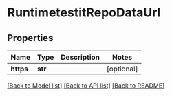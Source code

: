 # RuntimetestitRepoDataUrl

## Properties
Name | Type | Description | Notes
------------ | ------------- | ------------- | -------------
**https** | **str** |  | [optional] 

[[Back to Model list]](../README.md#documentation-for-models) [[Back to API list]](../README.md#documentation-for-api-endpoints) [[Back to README]](../README.md)


